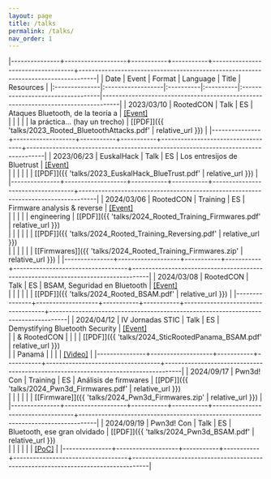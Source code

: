 ```yaml
---
layout: page
title: /talks
permalink: /talks/
nav_order: 1
---
```


|---------------+-------------------+-----------+-----------+-----------------------------------+-----------------------------------------------------------------------------------|
| Date          | Event             | Format    | Language  | Title                             | Resources                                                                         |
|:--------------|:------------------|:----------|:----------|:----------------------------------|-----------------------------------------------------------------------------------|
| 2023/03/10    | RootedCON         | Talk      | ES        | Ataques Bluetooth, de la teoría a | [[Event]](https://www.rootedcon.com/archive/rooted2023/)                          \
|               |                   |           |           | la práctica... (hay un trecho)    | [[PDF]]({{ 'talks/2023_Rooted_BluetoothAttacks.pdf' | relative_url }})            |
|---------------+-------------------+-----------+-----------+-----------------------------------+-----------------------------------------------------------------------------------|
| 2023/06/23    | EuskalHack        | Talk      | ES        | Los entresijos de Bluetrust       | [[Event]](https://www.euskalhack.org/securitycongress2023/)                       \
|               |                   |           |           |                                   | [[PDF]]({{ 'talks/2023_EuskalHack_BlueTrust.pdf' | relative_url }})               |
|---------------+-------------------+-----------+-----------+-----------------------------------+-----------------------------------------------------------------------------------|
| 2024/03/06    | RootedCON         | Training  | ES        | Firmware analysis & reverse       | [[Event]](https://www.rootedcon.com/archive/rooted2024/)                          \
|               |                   |           |           | engineering                       | [[PDF]]({{ 'talks/2024_Rooted_Training_Firmwares.pdf' | relative_url }})          \
|               |                   |           |           |                                   | [[PDF]]({{ 'talks/2024_Rooted_Training_Reversing.pdf' | relative_url }})          \
|               |                   |           |           |                                   | [[Firmwares]]({{ 'talks/2024_Rooted_Training_Firmwares.zip' | relative_url }})    |
|---------------+-------------------+-----------+-----------+-----------------------------------+-----------------------------------------------------------------------------------|
| 2024/03/08    | RootedCON         | Talk      | ES        | BSAM, Seguridad en Bluetooth      | [[Event]](https://www.rootedcon.com/archive/rooted2024/)                          \
|               |                   |           |           |                                   | [[PDF]]({{ 'talks/2024_Rooted_BSAM.pdf' | relative_url }})                        |
|---------------+-------------------+-----------+-----------+-----------------------------------+-----------------------------------------------------------------------------------|
| 2024/04/12    | IV Jornadas STIC  | Talk      | ES        | Demystifying Bluetooth Security   | [[Event]](https://www.rootedcon.com/archive/rooted2024/)                          \
|               | & RootedCON       |           |           |                                   | [[PDF]]({{ 'talks/2024_SticRootedPanama_BSAM.pdf' | relative_url }})              \
|               | Panamá            |           |           |                                   | [[Video]](https://www.youtube.com/watch?v=VFcsHFsnHFc)                            |
|---------------+-------------------+-----------+-----------+-----------------------------------+-----------------------------------------------------------------------------------|
| 2024/09/17    | Pwn3d! Con        | Training  | ES        | Análisis de firmwares             | [[PDF]]({{ 'talks/2024_Pwn3d_Firmwares.pdf' | relative_url }})                    \
|               |                   |           |           |                                   | [[Firmware]]({{ 'talks/2024_Pwn3d_Firmwares.zip' | relative_url }})               |
|---------------+-------------------+-----------+-----------+-----------------------------------+-----------------------------------------------------------------------------------|
| 2024/09/19    | Pwn3d! Con        | Talk      | ES        | Bluetooth, ese gran olvidado      | [[PDF]]({{ 'talks/2024_Pwn3d_BSAM.pdf' | relative_url }})                         \
|               |                   |           |           |                                   | [[PoC]](https://github.com/TarlogicSecurity/BlueSpy)                              |
|---------------+-------------------+-----------+-----------+-----------------------------------+-----------------------------------------------------------------------------------|
